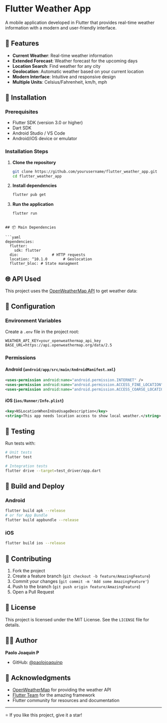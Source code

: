 # Flutter Weather App

A mobile application developed in Flutter that provides real-time weather information with a modern and user-friendly interface.

## 📱 Features

- **Current Weather**: Real-time weather information
- **Extended Forecast**: Weather forecast for the upcoming days
- **Location Search**: Find weather for any city
- **Geolocation**: Automatic weather based on your current location
- **Modern Interface**: Intuitive and responsive design
- **Multiple Units**: Celsius/Fahrenheit, km/h, mph

## 🚀 Installation

### Prerequisites

- Flutter SDK (version 3.0 or higher)
- Dart SDK
- Android Studio / VS Code
- Android/iOS device or emulator

### Installation Steps

1. **Clone the repository**
   ```bash
   git clone https://github.com/yourusername/flutter_weather_app.git
   cd flutter_weather_app
   ```

2. **Install dependencies**
   ```bash
   flutter pub get
   ```

<!-- 3. **Configure API Key**
   - Get a free API key from [OpenWeatherMap](https://openweathermap.org/api)
   - Create a `.env` file in the project root
   - Add your API key:
     ```
     WEATHER_API_KEY=your_api_key_here
     ``` -->

3. **Run the application**
   ```bash
   flutter run
   ```

```

## 📦 Main Dependencies

```yaml
dependencies:
  flutter:
    sdk: flutter
  dio:               # HTTP requests
  location: ^10.1.0       # Geolocation
  flutter_bloc: # State managment
```

## 🌐 API Used

This project uses the [OpenWeatherMap API](https://openweathermap.org/api) to get weather data:

<!-- ## 📱 Screenshots

| Main Screen | Search | Settings |
|:-----------:|:------:|:--------:|
| *[Add screenshot]* | *[Add screenshot]* | *[Add screenshot]* | -->

## 🔧 Configuration

### Environment Variables

Create a `.env` file in the project root:

```env
WEATHER_API_KEY=your_openweathermap_api_key
BASE_URL=https://api.openweathermap.org/data/2.5
```

### Permissions

#### Android (`android/app/src/main/AndroidManifest.xml`)
```xml
<uses-permission android:name="android.permission.INTERNET" />
<uses-permission android:name="android.permission.ACCESS_FINE_LOCATION" />
<uses-permission android:name="android.permission.ACCESS_COARSE_LOCATION" />
```

#### iOS (`ios/Runner/Info.plist`)
```xml
<key>NSLocationWhenInUseUsageDescription</key>
<string>This app needs location access to show local weather.</string>
```

## 🧪 Testing

Run tests with:

```bash
# Unit tests
flutter test

# Integration tests
flutter drive --target=test_driver/app.dart
```

## 🚀 Build and Deploy

### Android
```bash
flutter build apk --release
# or for App Bundle
flutter build appbundle --release
```

### iOS
```bash
flutter build ios --release
```

## 🤝 Contributing

1. Fork the project
2. Create a feature branch (`git checkout -b feature/AmazingFeature`)
3. Commit your changes (`git commit -m 'Add some AmazingFeature'`)
4. Push to the branch (`git push origin feature/AmazingFeature`)
5. Open a Pull Request

## 📝 License

This project is licensed under the MIT License. See the `LICENSE` file for details.

## 👨‍💻 Author

**Paolo Joaquin P**
- GitHub: [@paolojoaquinp](https://github.com/paolojoaquinp)

## 🙏 Acknowledgments

- [OpenWeatherMap](https://openweathermap.org/) for providing the weather API
- [Flutter Team](https://flutter.dev/) for the amazing framework
- Flutter community for resources and documentation

---

⭐ If you like this project, give it a star!
